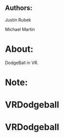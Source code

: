 ## Authors:
Justin Rubek

Michael Martin

# About:
DodgeBall in VR.

# Note:

# VRDodgeball
# VRDodgeball
